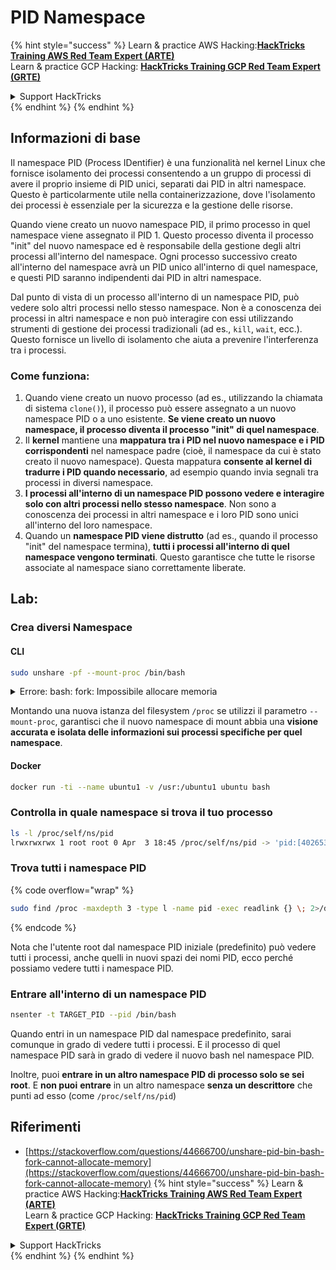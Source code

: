 # PID Namespace

{% hint style="success" %}
Learn & practice AWS Hacking:<img src="/.gitbook/assets/arte.png" alt="" data-size="line">[**HackTricks Training AWS Red Team Expert (ARTE)**](https://training.hacktricks.xyz/courses/arte)<img src="/.gitbook/assets/arte.png" alt="" data-size="line">\
Learn & practice GCP Hacking: <img src="/.gitbook/assets/grte.png" alt="" data-size="line">[**HackTricks Training GCP Red Team Expert (GRTE)**<img src="/.gitbook/assets/grte.png" alt="" data-size="line">](https://training.hacktricks.xyz/courses/grte)

<details>

<summary>Support HackTricks</summary>

* Check the [**subscription plans**](https://github.com/sponsors/carlospolop)!
* **Join the** 💬 [**Discord group**](https://discord.gg/hRep4RUj7f) or the [**telegram group**](https://t.me/peass) or **follow** us on **Twitter** 🐦 [**@hacktricks\_live**](https://twitter.com/hacktricks\_live)**.**
* **Share hacking tricks by submitting PRs to the** [**HackTricks**](https://github.com/carlospolop/hacktricks) and [**HackTricks Cloud**](https://github.com/carlospolop/hacktricks-cloud) github repos.

</details>
{% endhint %}
{% endhint %}

## Informazioni di base

Il namespace PID (Process IDentifier) è una funzionalità nel kernel Linux che fornisce isolamento dei processi consentendo a un gruppo di processi di avere il proprio insieme di PID unici, separati dai PID in altri namespace. Questo è particolarmente utile nella containerizzazione, dove l'isolamento dei processi è essenziale per la sicurezza e la gestione delle risorse.

Quando viene creato un nuovo namespace PID, il primo processo in quel namespace viene assegnato il PID 1. Questo processo diventa il processo "init" del nuovo namespace ed è responsabile della gestione degli altri processi all'interno del namespace. Ogni processo successivo creato all'interno del namespace avrà un PID unico all'interno di quel namespace, e questi PID saranno indipendenti dai PID in altri namespace.

Dal punto di vista di un processo all'interno di un namespace PID, può vedere solo altri processi nello stesso namespace. Non è a conoscenza dei processi in altri namespace e non può interagire con essi utilizzando strumenti di gestione dei processi tradizionali (ad es., `kill`, `wait`, ecc.). Questo fornisce un livello di isolamento che aiuta a prevenire l'interferenza tra i processi.

### Come funziona:

1. Quando viene creato un nuovo processo (ad es., utilizzando la chiamata di sistema `clone()`), il processo può essere assegnato a un nuovo namespace PID o a uno esistente. **Se viene creato un nuovo namespace, il processo diventa il processo "init" di quel namespace**.
2. Il **kernel** mantiene una **mappatura tra i PID nel nuovo namespace e i PID corrispondenti** nel namespace padre (cioè, il namespace da cui è stato creato il nuovo namespace). Questa mappatura **consente al kernel di tradurre i PID quando necessario**, ad esempio quando invia segnali tra processi in diversi namespace.
3. **I processi all'interno di un namespace PID possono vedere e interagire solo con altri processi nello stesso namespace**. Non sono a conoscenza dei processi in altri namespace e i loro PID sono unici all'interno del loro namespace.
4. Quando un **namespace PID viene distrutto** (ad es., quando il processo "init" del namespace termina), **tutti i processi all'interno di quel namespace vengono terminati**. Questo garantisce che tutte le risorse associate al namespace siano correttamente liberate.

## Lab:

### Crea diversi Namespace

#### CLI
```bash
sudo unshare -pf --mount-proc /bin/bash
```
<details>

<summary>Errore: bash: fork: Impossibile allocare memoria</summary>

Quando `unshare` viene eseguito senza l'opzione `-f`, si verifica un errore a causa del modo in cui Linux gestisce i nuovi namespace PID (Process ID). I dettagli chiave e la soluzione sono delineati di seguito:

1. **Spiegazione del Problema**:
- Il kernel Linux consente a un processo di creare nuovi namespace utilizzando la chiamata di sistema `unshare`. Tuttavia, il processo che avvia la creazione di un nuovo namespace PID (denominato processo "unshare") non entra nel nuovo namespace; solo i suoi processi figli lo fanno.
- Eseguire `%unshare -p /bin/bash%` avvia `/bin/bash` nello stesso processo di `unshare`. Di conseguenza, `/bin/bash` e i suoi processi figli si trovano nel namespace PID originale.
- Il primo processo figlio di `/bin/bash` nel nuovo namespace diventa PID 1. Quando questo processo termina, attiva la pulizia del namespace se non ci sono altri processi, poiché PID 1 ha il ruolo speciale di adottare processi orfani. Il kernel Linux disabiliterà quindi l'allocazione PID in quel namespace.

2. **Conseguenza**:
- L'uscita di PID 1 in un nuovo namespace porta alla pulizia del flag `PIDNS_HASH_ADDING`. Questo provoca il fallimento della funzione `alloc_pid` nell'allocare un nuovo PID durante la creazione di un nuovo processo, producendo l'errore "Impossibile allocare memoria".

3. **Soluzione**:
- Il problema può essere risolto utilizzando l'opzione `-f` con `unshare`. Questa opzione fa sì che `unshare` fork un nuovo processo dopo aver creato il nuovo namespace PID.
- Eseguire `%unshare -fp /bin/bash%` garantisce che il comando `unshare` stesso diventi PID 1 nel nuovo namespace. `/bin/bash` e i suoi processi figli sono quindi contenuti in modo sicuro all'interno di questo nuovo namespace, prevenendo l'uscita prematura di PID 1 e consentendo l'allocazione normale dei PID.

Assicurandosi che `unshare` venga eseguito con il flag `-f`, il nuovo namespace PID viene mantenuto correttamente, consentendo a `/bin/bash` e ai suoi subprocessi di operare senza incontrare l'errore di allocazione della memoria.

</details>

Montando una nuova istanza del filesystem `/proc` se utilizzi il parametro `--mount-proc`, garantisci che il nuovo namespace di mount abbia una **visione accurata e isolata delle informazioni sui processi specifiche per quel namespace**.

#### Docker
```bash
docker run -ti --name ubuntu1 -v /usr:/ubuntu1 ubuntu bash
```
### &#x20;Controlla in quale namespace si trova il tuo processo
```bash
ls -l /proc/self/ns/pid
lrwxrwxrwx 1 root root 0 Apr  3 18:45 /proc/self/ns/pid -> 'pid:[4026532412]'
```
### Trova tutti i namespace PID

{% code overflow="wrap" %}
```bash
sudo find /proc -maxdepth 3 -type l -name pid -exec readlink {} \; 2>/dev/null | sort -u
```
{% endcode %}

Nota che l'utente root dal namespace PID iniziale (predefinito) può vedere tutti i processi, anche quelli in nuovi spazi dei nomi PID, ecco perché possiamo vedere tutti i namespace PID.

### Entrare all'interno di un namespace PID
```bash
nsenter -t TARGET_PID --pid /bin/bash
```
Quando entri in un namespace PID dal namespace predefinito, sarai comunque in grado di vedere tutti i processi. E il processo di quel namespace PID sarà in grado di vedere il nuovo bash nel namespace PID.

Inoltre, puoi **entrare in un altro namespace PID di processo solo se sei root**. E **non puoi** **entrare** in un altro namespace **senza un descrittore** che punti ad esso (come `/proc/self/ns/pid`)

## Riferimenti
* [https://stackoverflow.com/questions/44666700/unshare-pid-bin-bash-fork-cannot-allocate-memory](https://stackoverflow.com/questions/44666700/unshare-pid-bin-bash-fork-cannot-allocate-memory)
{% hint style="success" %}
Learn & practice AWS Hacking:<img src="/.gitbook/assets/arte.png" alt="" data-size="line">[**HackTricks Training AWS Red Team Expert (ARTE)**](https://training.hacktricks.xyz/courses/arte)<img src="/.gitbook/assets/arte.png" alt="" data-size="line">\
Learn & practice GCP Hacking: <img src="/.gitbook/assets/grte.png" alt="" data-size="line">[**HackTricks Training GCP Red Team Expert (GRTE)**<img src="/.gitbook/assets/grte.png" alt="" data-size="line">](https://training.hacktricks.xyz/courses/grte)

<details>

<summary>Support HackTricks</summary>

* Check the [**subscription plans**](https://github.com/sponsors/carlospolop)!
* **Join the** 💬 [**Discord group**](https://discord.gg/hRep4RUj7f) or the [**telegram group**](https://t.me/peass) or **follow** us on **Twitter** 🐦 [**@hacktricks\_live**](https://twitter.com/hacktricks\_live)**.**
* **Share hacking tricks by submitting PRs to the** [**HackTricks**](https://github.com/carlospolop/hacktricks) and [**HackTricks Cloud**](https://github.com/carlospolop/hacktricks-cloud) github repos.

</details>
{% endhint %}
</details>
{% endhint %}
